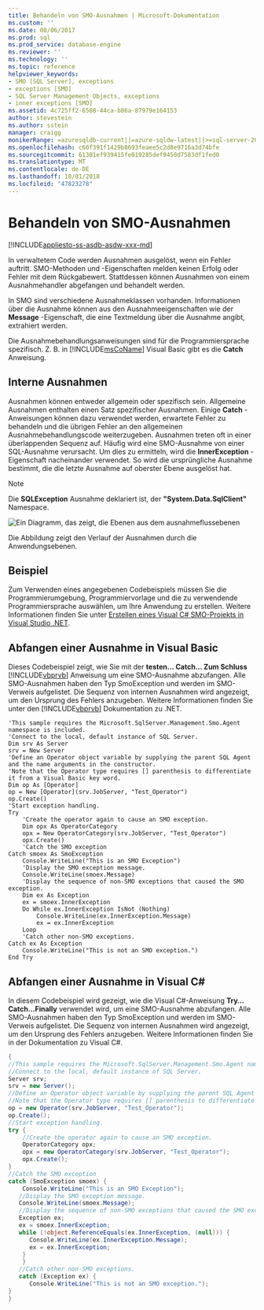 ```yaml
---
title: Behandeln von SMO-Ausnahmen | Microsoft-Dokumentation
ms.custom: ''
ms.date: 08/06/2017
ms.prod: sql
ms.prod_service: database-engine
ms.reviewer: ''
ms.technology: ''
ms.topic: reference
helpviewer_keywords:
- SMO [SQL Server], exceptions
- exceptions [SMO]
- SQL Server Management Objects, exceptions
- inner exceptions [SMO]
ms.assetid: 4c725ff2-6588-44ca-b86a-87979e164153
author: stevestein
ms.author: sstein
manager: craigg
monikerRange: =azuresqldb-current||=azure-sqldw-latest||>=sql-server-2016||=sqlallproducts-allversions||>=sql-server-linux-2017||=azuresqldb-mi-current
ms.openlocfilehash: c60f391f1429b8693feaee5c2d8e9716a3d74bfe
ms.sourcegitcommit: 61381ef939415fe019285def9450d7583df1fed0
ms.translationtype: MT
ms.contentlocale: de-DE
ms.lasthandoff: 10/01/2018
ms.locfileid: "47823278"
---
```

# <a name="handling-smo-exceptions"></a>Behandeln von SMO-Ausnahmen
[!INCLUDE[appliesto-ss-asdb-asdw-xxx-md](../../../includes/appliesto-ss-asdb-asdw-xxx-md.md)]

  In verwaltetem Code werden Ausnahmen ausgelöst, wenn ein Fehler auftritt. SMO-Methoden und -Eigenschaften melden keinen Erfolg oder Fehler mit dem Rückgabewert. Stattdessen können Ausnahmen von einem Ausnahmehandler abgefangen und behandelt werden.  
  
 In SMO sind verschiedene Ausnahmeklassen vorhanden. Informationen über die Ausnahme können aus den Ausnahmeeigenschaften wie der **Message** -Eigenschaft, die eine Textmeldung über die Ausnahme angibt, extrahiert werden.  
  
 Die Ausnahmebehandlungsanweisungen sind für die Programmiersprache spezifisch. Z. B. in [!INCLUDE[msCoName](../../../includes/msconame-md.md)] Visual Basic gibt es die **Catch** Anweisung.  
  
## <a name="inner-exceptions"></a>Interne Ausnahmen  
 Ausnahmen können entweder allgemein oder spezifisch sein. Allgemeine Ausnahmen enthalten einen Satz spezifischer Ausnahmen. Einige **Catch** -Anweisungen können dazu verwendet werden, erwartete Fehler zu behandeln und die übrigen Fehler an den allgemeinen Ausnahmebehandlungscode weiterzugeben. Ausnahmen treten oft in einer überlappenden Sequenz auf. Häufig wird eine SMO-Ausnahme von einer SQL-Ausnahme verursacht. Um dies zu ermitteln, wird die **InnerException** -Eigenschaft nacheinander verwendet. So wird die ursprüngliche Ausnahme bestimmt, die die letzte Ausnahme auf oberster Ebene ausgelöst hat.  
  
> [!NOTE]  
>  Die **SQLException** Ausnahme deklariert ist, der **"System.Data.SqlClient"** Namespace.  
  
 ![Ein Diagramm, das zeigt, die Ebenen aus dem ausnahmeflussebenen](../../../relational-databases/server-management-objects-smo/create-program/media/exception-flow.gif "ein Diagramm, das zeigt, die Ebenen aus dem ausnahmeflussebenen")  
  
 Die Abbildung zeigt den Verlauf der Ausnahmen durch die Anwendungsebenen.  
  
## <a name="example"></a>Beispiel  
 Zum Verwenden eines angegebenen Codebeispiels müssen Sie die Programmierumgebung, Programmiervorlage und die zu verwendende Programmiersprache auswählen, um Ihre Anwendung zu erstellen. Weitere Informationen finden Sie unter [Erstellen eines Visual C&#35; SMO-Projekts in Visual Studio .NET](../../../relational-databases/server-management-objects-smo/how-to-create-a-visual-csharp-smo-project-in-visual-studio-net.md).
  
## <a name="catching-an-exception-in-visual-basic"></a>Abfangen einer Ausnahme in Visual Basic  
 Dieses Codebeispiel zeigt, wie Sie mit der **testen... Catch... Zum Schluss** [!INCLUDE[vbprvb](../../../includes/vbprvb-md.md)] Anweisung um eine SMO-Ausnahme abzufangen. Alle SMO-Ausnahmen haben den Typ SmoException und werden im SMO-Verweis aufgelistet. Die Sequenz von internen Ausnahmen wird angezeigt, um den Ursprung des Fehlers anzugeben. Weitere Informationen finden Sie unter den [!INCLUDE[vbprvb](../../../includes/vbprvb-md.md)] Dokumentation zu .NET.  
  
```VBNET
'This sample requires the Microsoft.SqlServer.Management.Smo.Agent namespace is included.
'Connect to the local, default instance of SQL Server.
Dim srv As Server
srv = New Server
'Define an Operator object variable by supplying the parent SQL Agent and the name arguments in the constructor.
'Note that the Operator type requires [] parenthesis to differentiate it from a Visual Basic key word.
Dim op As [Operator]
op = New [Operator](srv.JobServer, "Test_Operator")
op.Create()
'Start exception handling.
Try
    'Create the operator again to cause an SMO exception.
    Dim opx As OperatorCategory
    opx = New OperatorCategory(srv.JobServer, "Test_Operator")
    opx.Create()
    'Catch the SMO exception
Catch smoex As SmoException
    Console.WriteLine("This is an SMO Exception")
    'Display the SMO exception message.
    Console.WriteLine(smoex.Message)
    'Display the sequence of non-SMO exceptions that caused the SMO exception.
    Dim ex As Exception
    ex = smoex.InnerException
    Do While ex.InnerException IsNot (Nothing)
        Console.WriteLine(ex.InnerException.Message)
        ex = ex.InnerException
    Loop
    'Catch other non-SMO exceptions.
Catch ex As Exception
    Console.WriteLine("This is not an SMO exception.")
End Try
``` 
  
## <a name="catching-an-exception-in-visual-c"></a>Abfangen einer Ausnahme in Visual C#  
 In diesem Codebeispiel wird gezeigt, wie die Visual C#-Anweisung **Try…Catch…Finally** verwendet wird, um eine SMO-Ausnahme abzufangen. Alle SMO-Ausnahmen haben den Typ SmoException und werden im SMO-Verweis aufgelistet. Die Sequenz von internen Ausnahmen wird angezeigt, um den Ursprung des Fehlers anzugeben. Weitere Informationen finden Sie in der Dokumentation zu Visual C#.  
  
```csharp  
{   
//This sample requires the Microsoft.SqlServer.Management.Smo.Agent namespace to be included.   
//Connect to the local, default instance of SQL Server.   
Server srv;   
srv = new Server();   
//Define an Operator object variable by supplying the parent SQL Agent and the name arguments in the constructor.   
//Note that the Operator type requires [] parenthesis to differentiate it from a Visual Basic key word.   
op = new Operator(srv.JobServer, "Test_Operator");   
op.Create();   
//Start exception handling.   
try {   
    //Create the operator again to cause an SMO exception.   
    OperatorCategory opx;   
    opx = new OperatorCategory(srv.JobServer, "Test_Operator");   
    opx.Create();   
}   
//Catch the SMO exception   
catch (SmoException smoex) {   
    Console.WriteLine("This is an SMO Exception");   
   //Display the SMO exception message.   
   Console.WriteLine(smoex.Message);   
   //Display the sequence of non-SMO exceptions that caused the SMO exception.   
   Exception ex;   
   ex = smoex.InnerException;   
   while (!object.ReferenceEquals(ex.InnerException, (null))) {   
      Console.WriteLine(ex.InnerException.Message);   
      ex = ex.InnerException;   
    }   
    }   
   //Catch other non-SMO exceptions.   
   catch (Exception ex) {   
      Console.WriteLine("This is not an SMO exception.");   
}   
}  
```  
  
  
